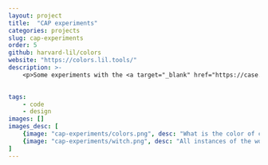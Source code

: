 ```yaml
---
layout: project
title:  "CAP experiments"
categories: projects
slug: cap-experiments
order: 5
github: harvard-lil/colors
website: "https://colors.lil.tools/"
description: >-
    <p>Some experiments with the <a target="_blank" href="https://case.law">Caselaw Access Project</a> data</p>
   

tags: 
    - code
    - design
images: []
images_desc: [
    {image: "cap-experiments/colors.png", desc: "What is the color of case law?"},
    {image: "cap-experiments/witch.png", desc: "All instances of the word 'witch'"},
]
---
```



